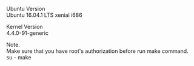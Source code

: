 Ubuntu Version<br>
Ubuntu 16.04.1 LTS xenial i686

Kernel Version<br>
4.4.0-91-generic

Note.<br>
Make sure that you have root's authorization before run make command.<br>
su -
make
